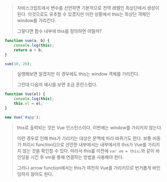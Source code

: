 > 자바스크립트에서 변수를 선언하면 기본적으로 전역 레벨인 최상단에서 생성이 된다. 이것으로도 유추할 수 있겠지만 이런 상황에서 this는 최상단 객체인 window를 가리킨다.
>
> 그렇다면 함수 내부에 this를 정의하면 어떨까?

```javascript
function sum(a, b) {
    console.log(this);
    return a + b;
}

sum(10, 20);
```

> 실행해보면 알겠지만 이 경우에도 this는 window 객체를 가리킨다.
>
> 그런데 다음의 예시를 보면 조금 혼란스럽다.

```javascript
function Vue(el) {
    console.log(this);
    this.el = el;
}

new Vue('#app');
```

> this로 출력되는 것은 Vue 인스턴스이다. 이번에는 window를 가리키지 않는다.
>
> 이런 경우로 인해 this가 가리키는 대상은 문맥에 따라 바뀌기도 한다. 보통 비동기 처리시 function()으로 선언한 내부에서는 내부에서의 this가 Vue를 가리키지 않는 것을 확인할 수 있다. 따라서 this를 이전에 `var vm = this;`와 같이 바인딩을 시킨 후 vm을 통해 연결하는 방법을 사용해야 한다.
>
> 그러나 arrow function에서는 this가 여전히 Vue를 가리키므로 번거롭게 바인딩하지 않아도 된다.

